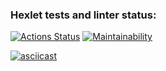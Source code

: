 ### Hexlet tests and linter status:
[![Actions Status](https://github.com/MartinMeer/java-project-61/actions/workflows/hexlet-check.yml/badge.svg)](https://github.com/MartinMeer/java-project-61/actions)
[![Maintainability](https://api.codeclimate.com/v1/badges/b1d8e2c48df6073f0d6d/maintainability)](https://codeclimate.com/github/MartinMeer/java-project-61/maintainability)

[![asciicast](https://asciinema.org/a/M6BOgo3Cls015yYmBHFYa7o6g.svg)](https://asciinema.org/a/M6BOgo3Cls015yYmBHFYa7o6g)
